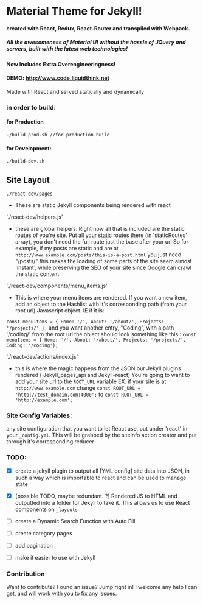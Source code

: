 # Material Theme for Jekyll!

#### created with React, Redux, React-Router and transpiled with Webpack.

##### All the awesomeness of Material UI without the hassle of JQuery and servers, built with the latest web technologies!

#### Now Includes Extra Overengineeringness!
#### DEMO: http://www.code.liquidthink.net

Made with React and served statically and dynamically

### **in order to build:**
#### for Production
```
./build-prod.sh //for production build
```

#### for Development:
```
./build-dev.sh
```
## Site Layout

`./react-dev/pages`
- These are static Jekyll components being rendered with react

'./react-dev/helpers.js'
- these are global helpers. Right now all that is included are the static routes of you're site. Put all your static routes there (in 'staticRoutes' array), you don't need the full route just the base after your url So for example, if my posts are static and are at
 `http://www.example.com/posts/this-is-a-post.html`
 you just need "/posts/"
 this makes the loading of some parts of the site seem almost 'instant', while preserving the SEO of your site since Google can crawl the static content

'./react-dev/components/menu_items.js'

- This is where your menu items are rendered. If you want a new item, add an object to the Hashlist with it's corresponding path (from your root url) Javascript object. IE if it is:

`const menuItems = { Home: '/', About: '/about/', Projects: '/projects/' };`
and you want another entry, "Coding", with a path '/coding/' from the root url the object should look something like this :
`const menuItems = { Home: '/', About: '/about/', Projects: '/projects/', Coding: '/coding'};`



'./react-dev/actions/index.js'
- this is where the magic happens from the JSON our Jekyll plugins rendered ( Jekyll_pages_api and Jekyll-react)
You're going to want to add your site url to the `ROOT_URL` variable
EX:
if your site is at `http://www.example.com` change
`const ROOT_URL = 'http://test_domain.com:4000';`
to
`const ROOT_URL = 'http://example.com';`


### Site Config Variables:
any site configuration that you want to let React use, put under 'react' in your `_config.yml`. This will be grabbed by the siteInfo action creator and put through it's corresponding reducer

### TODO:
 - [x] create a jekyll plugin to output all [YML config] site data into JSON, in such a way which is importable to react and can be used to manage state
 - [x] [possible TODO, maybe redundant. ?] Rendered JS to HTML and outputted into a folder for Jekyll to take it. This allows us to use React components on `_layouts`
 - [ ] create a Dynamic Search Function with Auto Fill
 - [ ] create category pages
 - [ ] add pagination
 - [ ] make it easier to use with Jekyll


### Contribution
Want to contribute? Found an issue? Jump right in! I welcome any help I can get, and will work with you to fix any issues.
